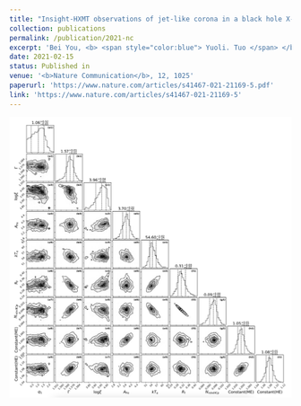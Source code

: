 ```yaml
---
title: "Insight-HXMT observations of jet-like corona in a black hole X-ray binary MAXI J1820+070"
collection: publications
permalink: /publication/2021-nc
excerpt: 'Bei You, <b> <span style="color:blue"> Yuoli. Tuo </span> </b>, Chengzhe Li, Wei Wang, Shuang-Nan Zhang, Shu Zhang, Mingyu Ge, Chong Luo, Bifang Liu, Weimin Yuan, Zigao Dai, Jifeng Liu, Erlin Qiao, Chichuan Jin, Zhu Liu, Bozena Czerny, Qingwen Wu, Qingcui Bu, Ce Cai, Xuelei Cao, Zhi Chang, Gang Chen, Li Chen, Tianxiang Chen, Yibao Chen, Yong Chen, Yupeng Chen, Wei Cui, Weiwei Cui, Jingkang Deng, Yongwei Dong, Yuanyuan Du, Minxue Fu, Guanhua Gao, He Gao, Min Gao, Yudong Gu, Ju Guan, Chengcheng Guo, Dawei Han, Yue Huang, Jia Huo, Shumei Jia, Luhua Jiang, Weichun Jiang, Jing Jin, Yongjie Jin, Lingda Kong, Bing Li, Chengkui Li, Gang Li, Maoshun Li, Tipei Li, Wei Li, Xian Li, Xiaobo Li, Xufang Li, Yanguo Li, Zhengwei Li, Xiaohua Liang, Jinyuan Liao, Congzhan Liu, Guoqing Liu, Hongwei Liu, Xiaojing Liu, Yinong Liu, Bo Lu, Fangjun Lu, Xuefeng Lu, Qi Luo, Tao Luo, Xiang Ma, Bin Meng, Yi Nang, Jianyin Nie, Ge Ou, Jinlu Qu, Na Sai, Rencheng Shang, Liming Song, Xinying Song, Liang Sun, Ying Tan, Lian Tao, Chen Wang, Guofeng Wang, Juan Wang, Lingjun Wang, Wenshuai Wang, Yusa Wang, Xiangyang Wen, Baiyang Wu, Bobing Wu, Mei Wu, Guangcheng Xiao, Shuo Xiao, Shaolin Xiong, Yupeng Xu, Jiawei Yang, Sheng Yang, Yanji Yang, Qibin Yi, Qianqing Yin, Yuan You, Aimei Zhang, Chengmo Zhang, Fan Zhang, Hongmei Zhang, Juan Zhang, Tong Zhang, Wanchang Zhang, Wei Zhang, Wenzhao Zhang, Yi Zhang, Yifei Zhang, Yongjie Zhang, Yue Zhang, Zhao Zhang, Ziliang Zhang, Haisheng Zhao, Xiaofan Zhao, Shijie Zheng, Dengke Zhou, Jianfeng Zhou, Yuxuan Zhu & Yue Zhu'
date: 2021-02-15
status: Published in
venue: '<b>Nature Communication</b>, 12, 1025'
paperurl: 'https://www.nature.com/articles/s41467-021-21169-5.pdf'
link: 'https://www.nature.com/articles/s41467-021-21169-5'
---
```


![](../images/1820-mcmc.png)
